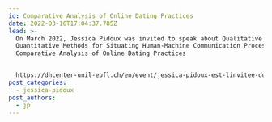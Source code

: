 ```yaml
---
id: Comparative Analysis of Online Dating Practices
date: 2022-03-16T17:04:37.785Z
lead: >-
  On March 2022, Jessica Pidoux was invited to speak about Qualitative and
  Quantitative Methods for Situating Human-Machine Communication Processes: A
  Comparative Analysis of Online Dating Practices


  https://dhcenter-unil-epfl.ch/en/event/jessica-pidoux-est-linvitee-du-prochain-seminaire-methodologie-de-sciencespo/
post_categories:
  - jessica-pidoux
post_authors:
  - jp
---
```

